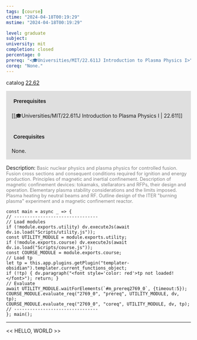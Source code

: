 ```yaml
---
tags: [course]
ctime: "2024-04-18T00:19:29"
mstime: "2024-04-18T00:19:29"

level: graduate
subject: 
university: mit
completion: closed
percentage: 0
prereq: "<🎓Universities/MIT/22.611J Introduction to Plasma Physics I>"
coreq: "None."
---
```


catalog [22.62](http://student.mit.edu/catalog/m22c.html#22.62)

<span style="display: block; padding: 15px; background-color: rgb(100, 100, 100, 0.2);"><font id="m_prereq2769_0" style="display: block; font-family: Arial, sans-serif; font-weight: bold; padding: 5px">Prerequisites</font><br><span id="prereq2769_0">[[🎓Universities/MIT/22.611J Introduction to Plasma Physics I | 22.611]]</span></span>
<span style="display: block; padding: 15px; background-color: rgb(100, 100, 100, 0.2);"><font id="m_coreq2769_0" style="display: block; font-family: Arial, sans-serif; font-weight: bold; padding: 5px">Corequisites</font><br><span id="coreq2769_0">None.</span></span>

<font style="">Description:</font>
<font style="color: grey; font-size: 0.8rem;">Basic nuclear physics and plasma physics for controlled fusion. Fusion cross sections and consequent conditions required for ignition and energy production. Principles of magnetic and inertial confinement. Description of magnetic confinement devices: tokamaks, stellarators and RFPs, their design and operation. Elementary plasma stability considerations and the limits imposed. Plasma heating by neutral beams and RF. Outline design of the ITER "burning plasma" experiment and a magnetic confinement reactor.</font>

```dataviewjs
const main = async _ => {
// --------------------------------
// Load modules
if (!module.exports.utility) dv.executeJs(await dv.io.load("Scripts/utility.js"));
const UTILITY_MODULE = module.exports.utility;
if (!module.exports.course) dv.executeJs(await dv.io.load("Scripts/course.js"));
const COURSE_MODULE = module.exports.course;
// Load tp
let tp = this.app.plugins.getPlugin("templater-obsidian").templater.current_functions_object;
if (!tp) { dv.paragraph("<font style='color: red'>tp not loaded!</font>"); return; }
// Evaluate
await UTILITY_MODULE.waitForElements(`#m_prereq2769_0`, {timeout:5});
COURSE_MODULE.evaluate_req("2769_0", "prereq", UTILITY_MODULE, dv, tp);
COURSE_MODULE.evaluate_req("2769_0", "coreq", UTILITY_MODULE, dv, tp);
// --------------------------------
}; main();
```

---

<< HELLO, WORLD >>
